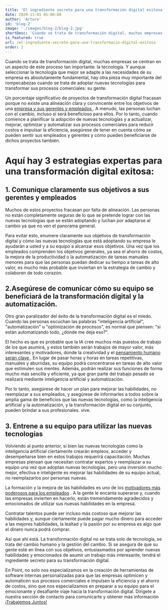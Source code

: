 ```yaml
---
title: 'El ingrediente secreto para una transformación digital exitosa'
date: 2020-11-01 05:00:00
author: 'Arturo'
id: 'blog-2'
image: './images/blog-2/blog-2.jpg'
shortDesc: 'Cuando se trata de transformación digital, muchas empresas se centran en un aspecto de este proceso tan importante: la tecnología. Y aunque...'
is_featured: true
url: /el-ingrediente-secreto-para-una-transformacin-digital-exitosa
order: 2
---
```


<div class="rn-blog-meta-area section-pb-xl">
    <div class="row">
        <div class="col-4 offset-1">
            <div class="rn-blog-content">
                <p>Cuando se trata de transformación digital, muchas empresas se centran en un aspecto de este proceso tan importante: la tecnología. Y aunque seleccionar la tecnología que mejor se adapte a las necesidades de su empresa es absolutamente fundamental, hay otra pieza muy importante del rompecabezas cuando se trata de adoptar nuevas tecnologías para transformar sus procesos comerciales: su gente.</p>
                <p>Un porcentaje significativo de proyectos de transformación digital fracasan porque no existe una alineación clara y convincente entre los objetivos de una <a href="https://hbr.org/2019/10/the-two-big-reasons-that-digital-transformations-fail"> empresa y sus gerentes y empleados </a>. A menudo, las personas luchan con el cambio, incluso si será beneficioso para ellos. Por lo tanto, cuando comience a planificar la adopción de nuevas tecnologías y a actualizar, mejorar, optimizar y automatizar sus procesos comerciales para reducir costos e impulsar la eficiencia, asegúrese de tener en cuenta cómo se pueden sentir sus empleados y gerentes y cómo pueden beneficiarse de dichos proyectos también.</p>
                <h1>Aquí hay 3 estrategias expertas para una transformación digital exitosa:</h1>
                <h2>1. Comunique claramente sus objetivos a sus gerentes y empleados</h2>
                <p>Muchos de estos proyectos fracasan por falta de alineación. Las personas no están completamente seguras de lo que se pretende lograr con las nuevas tecnologías que se están adoptando y luchan por adaptarse al cambio ya que no ven el panorama general.</p>
                <p>Para evitar esto, enumere claramente sus objetivos de transformación digital y cómo las nuevas tecnologías que está adoptando su empresa le ayudarán a usted y a su equipo a alcanzar esos objetivos. Una vez que los empleados comprenden los objetivos generales, ya sea el ahorro de costos, la mejora de la productividad o la automatización de tareas manuales menores para que las personas puedan dedicar su tiempo a tareas de alto valor, es mucho más probable que inviertan en la estrategia de cambio y colaboren de todo corazón.</p>
                <h2>2.Asegúrese de comunicar cómo su equipo se beneficiará de la transformación digital y la automatización.</h2>
                <p>Otro gran paralizador del éxito de la transformación digital es el miedo. Cuando las personas escuchan las palabras "inteligencia artificial", "automatización" u "optimización de procesos", es normal que piensen: "si están automatizando todo, ¿dónde me deja eso?".</p>
                <p>El hecho es que es probable que la IA cree muchos más puestos de trabajo de los que asumirá, y estos también serán trabajos de mayor valor, más interesantes y motivadores, donde la creatividad y el <a href="https://www.forbes.com/sites/amitchowdhry/2018/09/18/inteligencia-artificial-para-crear-58-millones-de-nuevos-empleos-para-2022-dice-informe/?sh=1a3ba21a4d4b"> pensamiento humano serán clave </a>. En lugar de pasar horas y horas en tareas repetitivas, manuales y aburridas, su equipo podrá concentrarse en tareas de alto valor que estimulen sus mentes. Además, podrán realizar sus funciones de forma mucho más sencilla y eficiente, ya que gran parte del trabajo pesado se realizará mediante inteligencia artificial y automatización.</p>
                <p>Por lo tanto, asegúrese de hacer un plan para mejorar las habilidades, no reemplazar a sus empleados, y asegúrese de informarles a todos sobre la amplia gama de beneficios que las nuevas tecnologías, como la inteligencia artificial y la automatización, y la transformación digital en su conjunto, pueden brindar a sus profesionales. vive.</p>    
                <h2>3. Entrene a su equipo para utilizar las nuevas tecnologías</h2> 
                <p>Volviendo al punto anterior, si bien las nuevas tecnologías como la inteligencia artificial ciertamente crearán empleos, acceder y desempeñarse bien en estos trabajos requerirá capacitación. Muchas empresas piensan que necesitan contratar expertos y reemplazar a su equipo una vez que adoptan nuevas tecnologías, pero una inversión mucho mejor, efectiva e inteligente es mejorar las habilidades de su equipo actual, no reemplazarlos por personas nuevas.</p>
                <p>La formación y la mejora de las habilidades es uno de los <a href="https://smallbusiness.chron.com/training-motivate-employees-13656.html">motivadores más poderosos para los empleados</a> . A la gente le encanta superarse y, cuando las empresas invierten en hacerlo, están tremendamente agradecidos y emocionados de utilizar sus nuevas habilidades en la empresa.</p>
                <p>Contratar talentos puede ser incluso más costoso que mejorar las habilidades y, aunque ciertamente puede pagar mucho dinero para acceder a las mejores habilidades, la lealtad y la pasión por su empresa es algo que el dinero nunca podrá comprar.</p>
                <p>Así que ahí está. La transformación digital no se trata solo de tecnología, se trata del cambio humano y la gestión del cambio. Si se asegura de que su gente esté en línea con sus objetivos, entusiasmados por aprender nuevas habilidades y emocionados de asumir un trabajo más interesante, tendrá el ingrediente secreto para su transformación digital.</p>
                <p>En Point, no solo nos especializamos en la creación de herramientas de software internas personalizadas para que las empresas optimicen y automaticen sus procesos comerciales e impulsen la eficiencia y el ahorro de costos, sino que nos especializamos en preparar a su equipo para el emocionante y desafiante viaje hacia la transformación digital. Dirígete a nuestra sección de contacto para comunicarte y obtener más información <a href="https://pointech.dev/contact">¡Trabajemos Juntos!</a> </p>
            </div>
        </div>
    </div>
</div>